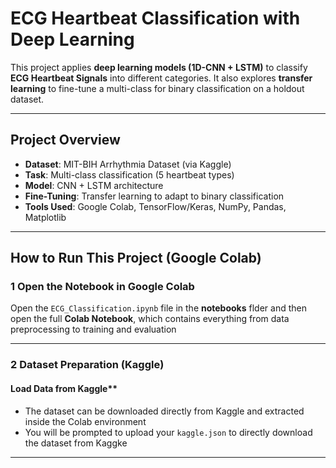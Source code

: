 # ECG Heartbeat Classification with Deep Learning

This project applies **deep learning models (1D-CNN + LSTM)** to classify **ECG Heartbeat Signals** into different categories. It also explores **transfer learning** to fine-tune a multi-class for binary classification on a holdout dataset.

---

## **Project Overview**
- **Dataset**: MIT-BIH Arrhythmia Dataset (via Kaggle)
- **Task**: Multi-class classification (5 heartbeat types)
- **Model**: CNN + LSTM architecture
- **Fine-Tuning**: Transfer learning to adapt to binary classification
- **Tools Used**: Google Colab, TensorFlow/Keras, NumPy, Pandas, Matplotlib

---

## **How to Run This Project (Google Colab)**
### **1 Open the Notebook in Google Colab**
Open the `ECG_Classification.ipynb` file in the **notebooks** flder and then open the full **Colab Notebook**, which contains everything from data preprocessing to training and evaluation

---

### **2 Dataset Preparation (Kaggle)**
#### Load Data from Kaggle**
- The dataset can be downloaded directly from Kaggle and extracted inside the Colab environment
- You will be prompted to upload your `kaggle.json` to directly download the dataset from Kaggke

---
